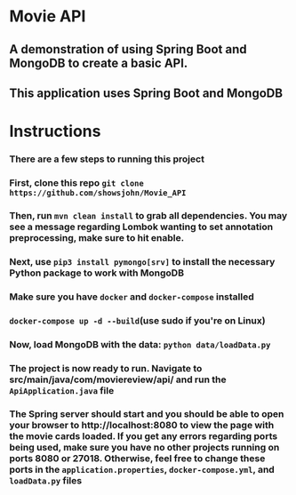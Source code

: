 
# Movie API 
## A demonstration of using Spring Boot and MongoDB to create a basic API.
## This application uses Spring Boot and MongoDB

# Instructions
### There are a few steps to running this project
### First, clone this repo `git clone https://github.com/showsjohn/Movie_API`
### Then, run `mvn clean install` to grab all dependencies. You may see a message regarding Lombok wanting to set annotation preprocessing, make sure to hit enable.
### Next, use `pip3 install pymongo[srv]` to install the necessary Python package to work with MongoDB
### Make sure you have `docker` and `docker-compose` installed
### `docker-compose up -d --build`(use sudo if you're on Linux)
### Now, load MongoDB with the data: `python data/loadData.py`
### The project is now ready to run. Navigate to src/main/java/com/moviereview/api/ and run the `ApiApplication.java` file
### The Spring server should start and you should be able to open your browser to http://localhost:8080 to view the page with the movie cards loaded. If you get any errors regarding ports being used, make sure you have no other projects running on ports 8080 or 27018. Otherwise, feel free to change these ports in the `application.properties`, `docker-compose.yml`, and `loadData.py` files

